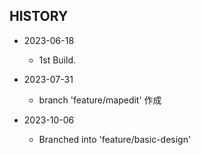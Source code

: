 ## HISTORY

- 2023-06-18
    - 1st Build.

- 2023-07-31
    - branch 'feature/mapedit' 作成

- 2023-10-06
    - Branched into 'feature/basic-design'
